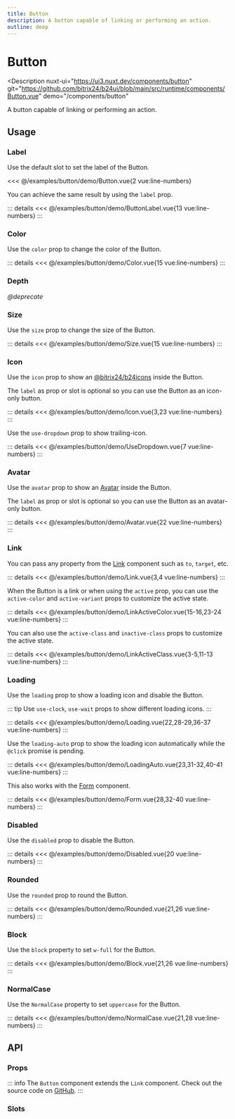 ```yaml
---
title: Button
description: A button capable of linking or performing an action.
outline: deep
---
```

<script setup>
import ButtonExample from '/examples/button/Button.vue';
import ButtonLabelExample from '/examples/button/ButtonLabel.vue';
import LinkExample from '/examples/button/Link.vue';
import LinkActiveColorExample from '/examples/button/LinkActiveColor.vue';
import LinkActiveClassExample from '/examples/button/LinkActiveClass.vue';
import ColorExample from '/examples/button/Color.vue';
import SizeExample from '/examples/button/Size.vue';
import IconExample from '/examples/button/Icon.vue';
import UseDropdownExample from '/examples/button/UseDropdown.vue';
import AvatarExample from '/examples/button/Avatar.vue';
import LoadingExample from '/examples/button/Loading.vue';
import LoadingAutoExample from '/examples/button/LoadingAuto.vue';
import FormExample from '/examples/button/Form.vue';
import DisabledExample from '/examples/button/Disabled.vue';
import RoundedExample from '/examples/button/Rounded.vue';
import BlockExample from '/examples/button/Block.vue';
import NormalCaseExample from '/examples/button/NormalCase.vue';
</script>
# Button

<Description
  nuxt-ui="https://ui3.nuxt.dev/components/button"
  git="https://github.com/bitrix24/b24ui/blob/main/src/runtime/components/Button.vue"
  demo="/components/button"
>
  A button capable of linking or performing an action.
</Description>

## Usage

### Label

Use the default slot to set the label of the Button.

<div class="lg:min-h-[160px]">
  <ClientOnly>
    <ButtonExample />
  </ClientOnly>
</div>

<<< @/examples/button/demo/Button.vue{2 vue:line-numbers}

You can achieve the same result by using the `label` prop.

<div class="lg:min-h-[275px]">
  <ClientOnly>
    <ButtonLabelExample />
  </ClientOnly>
</div>

::: details
<<< @/examples/button/demo/ButtonLabel.vue{13 vue:line-numbers}
:::

### Color

Use the `color` prop to change the color of the Button.

<div class="lg:min-h-[275px]">
  <ClientOnly>
    <ColorExample />
  </ClientOnly>
</div>

::: details
<<< @/examples/button/demo/Color.vue{15 vue:line-numbers}
:::

### Depth

_@deprecate_

### Size

Use the `size` prop to change the size of the Button.

<div class="lg:min-h-[275px]">
  <ClientOnly>
    <SizeExample />
  </ClientOnly>
</div>

::: details
<<< @/examples/button/demo/Size.vue{15 vue:line-numbers}
:::

### Icon

Use the `icon` prop to show an [@bitrix24/b24icons](https://bitrix24.github.io/b24icons/guide/icons.html) inside the Button.

The `label` as prop or slot is optional so you can use the Button as an icon-only button.

<div class="lg:min-h-[275px]">
  <ClientOnly>
    <IconExample />
  </ClientOnly>
</div>

::: details
<<< @/examples/button/demo/Icon.vue{3,23 vue:line-numbers}
:::

Use the `use-dropdown` prop to show trailing-icon.

<div class="lg:min-h-[160px]">
  <ClientOnly>
    <UseDropdownExample />
  </ClientOnly>
</div>

::: details
<<< @/examples/button/demo/UseDropdown.vue{7 vue:line-numbers}
:::

### Avatar

Use the `avatar` prop to show an [Avatar](/components/avatar) inside the Button.

The `label` as prop or slot is optional so you can use the Button as an avatar-only button.

<div class="lg:min-h-[275px]">
  <ClientOnly>
    <AvatarExample />
  </ClientOnly>
</div>

::: details
<<< @/examples/button/demo/Avatar.vue{22 vue:line-numbers}
:::

### Link

You can pass any property from the [Link](/components/link#props) component such as `to`, `target`, etc.

<div class="lg:min-h-[160px]">
  <ClientOnly>
    <LinkExample />
  </ClientOnly>
</div>

::: details
<<< @/examples/button/demo/Link.vue{3,4 vue:line-numbers}
:::

When the Button is a link or when using the `active` prop, you can use the `active-color` and `active-variant` props to customize the active state.

<div class="lg:min-h-[275px]">
  <ClientOnly>
    <LinkActiveColorExample />
  </ClientOnly>
</div>

::: details
<<< @/examples/button/demo/LinkActiveColor.vue{15-16,23-24 vue:line-numbers}
:::

You can also use the `active-class` and `inactive-class` props to customize the active state.

<div class="lg:min-h-[160px]">
  <ClientOnly>
    <LinkActiveClassExample />
  </ClientOnly>
</div>

::: details
<<< @/examples/button/demo/LinkActiveClass.vue{3-5,11-13 vue:line-numbers}
:::

### Loading

Use the `loading` prop to show a loading icon and disable the Button.

::: tip
Use `use-clock`, `use-wait` props to show different loading icons.
:::

<div class="lg:min-h-[275px]">
  <ClientOnly>
    <LoadingExample />
  </ClientOnly>
</div>

::: details
<<< @/examples/button/demo/Loading.vue{22,28-29,36-37 vue:line-numbers}
:::

Use the `loading-auto` prop to show the loading icon automatically while the `@click` promise is pending.

<div class="lg:min-h-[160px]">
  <ClientOnly>
    <LoadingAutoExample />
  </ClientOnly>
</div>

::: details
<<< @/examples/button/demo/LoadingAuto.vue{23,31-32,40-41 vue:line-numbers}
:::

This also works with the [Form](/components/form) component.

<div class="lg:min-h-[160px]">
  <ClientOnly>
    <FormExample />
  </ClientOnly>
</div>

::: details
<<< @/examples/button/demo/Form.vue{28,32-40 vue:line-numbers}
:::

### Disabled

Use the `disabled` prop to disable the Button.

<div class="lg:min-h-[275px]">
  <ClientOnly>
    <DisabledExample />
  </ClientOnly>
</div>

::: details
<<< @/examples/button/demo/Disabled.vue{20 vue:line-numbers}
:::

### Rounded

Use the `rounded` prop to round the Button.

<div class="lg:min-h-[275px]">
  <ClientOnly>
    <RoundedExample />
  </ClientOnly>
</div>

::: details
<<< @/examples/button/demo/Rounded.vue{21,26 vue:line-numbers}
:::

### Block

Use the `block` property to set `w-full` for the Button.

<div class="lg:min-h-[275px]">
  <ClientOnly>
    <BlockExample />
  </ClientOnly>
</div>

::: details
<<< @/examples/button/demo/Block.vue{21,26 vue:line-numbers}
:::

### NormalCase

Use the `NormalCase` property to set `uppercase` for the Button.

<div class="lg:min-h-[275px]">
  <ClientOnly>
    <NormalCaseExample />
  </ClientOnly>
</div>

::: details
<<< @/examples/button/demo/NormalCase.vue{21,28 vue:line-numbers}
:::

## API

### Props

::: info
The `Button` component extends the `Link` component. Check out the source code on [GitHub](https://github.com/bitrix24/b24ui/blob/main/src/runtime/components/Link.vue#L13).
:::

<ComponentProps component="Button" />

### Slots

<ComponentSlots component="Button" />

